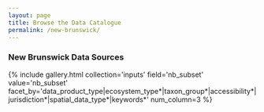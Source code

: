 ```yaml
---
layout: page
title: Browse the Data Catalogue
permalink: /new-brunswick/
---
```


### New Brunswick Data Sources

{% include gallery.html collection='inputs' field='nb_subset' value='nb_subset' facet_by='data_product_type|ecosystem_type*|taxon_group*|accessibility*|jurisdiction*|spatial_data_type*|keywords*' num_column=3 %}